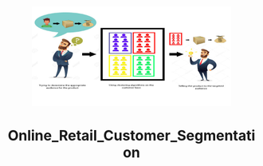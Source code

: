 <p align="center"> 
  <img src="Clustering_Image.jpeg" alt="Clustering Image" width="400px" height="200px">
</p>

<h1 align="center"> Online_Retail_Customer_Segmentation </h1>
